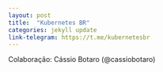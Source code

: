 ```yaml
---
layout: post
title:  "Kubernetes BR"
categories: jekyll update
link-telegram: https://t.me/kubernetesbr
---
```

Colaboração: Cássio Botaro (@cassiobotaro)
